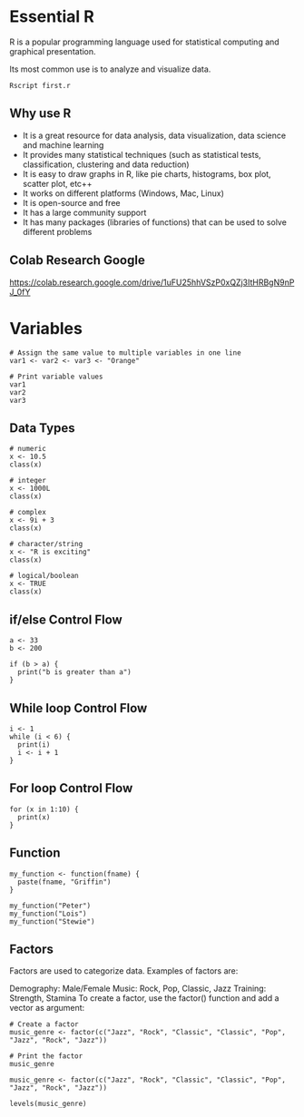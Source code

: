 # Essential R

R is a popular programming language used for statistical computing and graphical presentation.

Its most common use is to analyze and visualize data.

```
Rscript first.r
```

## Why use R

* It is a great resource for data analysis, data visualization, data science and machine learning
* It provides many statistical techniques (such as statistical tests, classification, clustering and data reduction)
* It is easy to draw graphs in R, like pie charts, histograms, box plot, scatter plot, etc++
* It works on different platforms (Windows, Mac, Linux)
* It is open-source and free
* It has a large community support
* It has many packages (libraries of functions) that can be used to solve different problems


## Colab Research Google

https://colab.research.google.com/drive/1uFU25hhVSzP0xQZj3ItHRBgN9nPJ_0fY

# Variables

```
# Assign the same value to multiple variables in one line
var1 <- var2 <- var3 <- "Orange"

# Print variable values
var1
var2
var3
```

## Data Types

```
# numeric
x <- 10.5
class(x)

# integer
x <- 1000L
class(x)

# complex
x <- 9i + 3
class(x)

# character/string
x <- "R is exciting"
class(x)

# logical/boolean
x <- TRUE
class(x)
```

## if/else Control Flow

```
a <- 33
b <- 200

if (b > a) {
  print("b is greater than a")
}
```

## While loop Control Flow

```
i <- 1
while (i < 6) {
  print(i)
  i <- i + 1
}
```

## For loop Control Flow

```
for (x in 1:10) {
  print(x)
}
```

## Function

```
my_function <- function(fname) {
  paste(fname, "Griffin")
}

my_function("Peter")
my_function("Lois")
my_function("Stewie")
```

## Factors

Factors are used to categorize data. Examples of factors are:

Demography: Male/Female
Music: Rock, Pop, Classic, Jazz
Training: Strength, Stamina
To create a factor, use the factor() function and add a vector as argument:

```
# Create a factor
music_genre <- factor(c("Jazz", "Rock", "Classic", "Classic", "Pop", "Jazz", "Rock", "Jazz"))

# Print the factor
music_genre

music_genre <- factor(c("Jazz", "Rock", "Classic", "Classic", "Pop", "Jazz", "Rock", "Jazz"))

levels(music_genre)
```
